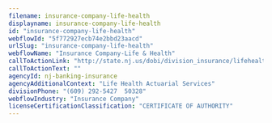 ```yaml
---
filename: insurance-company-life-health
displayname: insurance-company-life-health
id: "insurance-company-life-health"
webflowId: "5f772927ecb74e2bbd23aacd"
urlSlug: "insurance-company-life-health"
webflowName: "Insurance Company-Life & Health"
callToActionLink: "http://state.nj.us/dobi/division_insurance/lifehealthmain.html"
callToActionText: ""
agencyId: nj-banking-insurance
agencyAdditionalContext: "Life Health Actuarial Services"
divisionPhone: "(609) 292-5427  50328"
webflowIndustry: "Insurance Company"
licenseCertificationClassification: "CERTIFICATE OF AUTHORITY"
---
```

